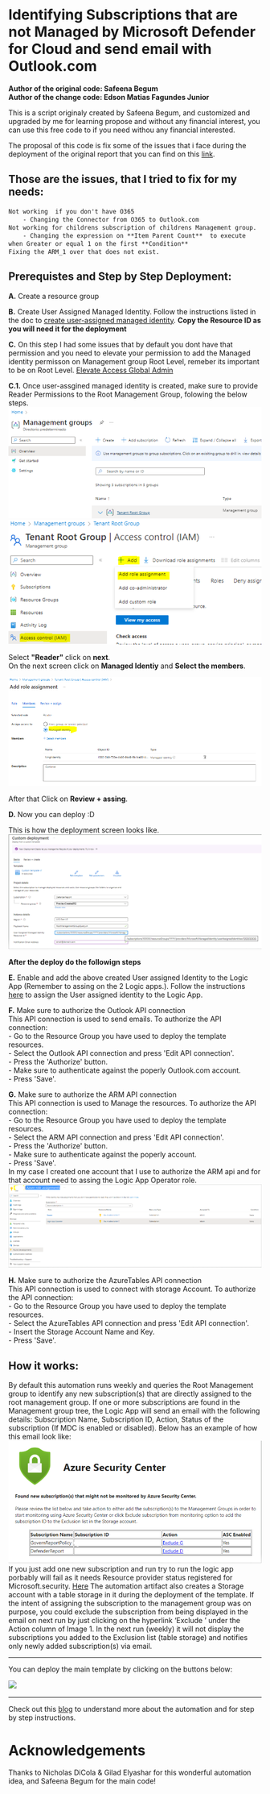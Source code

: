 # Identifying Subscriptions that are not Managed by Microsoft Defender for Cloud and send email with Outlook.com
**Author of the original code: Safeena Begum**  
**Author of the change code: Edson Matias Fagundes Junior**

This is a script originaly created by Safeena Begum, and customized and upgraded by me for learning propose and without any financial interest, you can use this free code to if you need withou any financial interested. 

The proposal of this code is fix some of the issues that i face during the deployment of the original report that you can find on this [link](https://github.com/Azure/Microsoft-Defender-for-Cloud/tree/main/Workflow%20automation/SubscriptionManagement).

## Those are the issues, that I tried to fix for my needs:
    Not working  if you don't have O365
        - Changing the Connector from O365 to Outlook.com
    Not working for childrens subscription of childrens Management group.
        - Changing the expression on **Item Parent Count**  to execute when Greater or equal 1 on the first **Condition** 
    Fixing the ARM_1 over that does not exist. 


## Prerequistes and Step by Step Deployment:

**A.** Create a resource group 

**B.** Create User Assigned Managed Identity. Follow the instructions listed in the doc to [create user-assigned managed identity](https://docs.microsoft.com/en-us/azure/active-directory/managed-identities-azure-resources/how-to-manage-ua-identity-portal#create-a-user-assigned-managed-identity). 
    **Copy the Resource ID as you will need it for the deployment**

**C.** On this step I had some issues that by default you dont have that permission and you need to elevate your permission to add the Managed identity permisson on Management group Root Level, remeber its important to be on Root Level. [Elevate Access Global Admin](https://learn.microsoft.com/en-us/azure/role-based-access-control/elevate-access-global-admin)

**C.1.** Once user-assgined managed identity is created, make sure to provide Reader Permissions to the Root Management Group, folowing the below steps.  
![Alt text](image-4.png)
![Alt text](image-6.png)  

Select **"Reader"** click on **next**.  
On the next screen click on **Managed Identiy** and **Select the members**.  

![Alt text](image-7.png)

After that Click on  **Review + assing**.
   
**D.** Now you can deploy :D

This is how the deployment screen looks like. 
![Alt text](image-1.png)

**After the deploy do the followign steps**

**E.** Enable and add the above created User assigned Identity to the Logic App (Remember to assing on the 2 Logic apps.).  Follow the instructions [here](https://docs.microsoft.com/en-us/azure/logic-apps/create-managed-service-identity#create-user-assigned-identity-in-the-azure-portal) to assign the User assigned identity to the Logic App. 

**F.** Make sure to authorize the Outlook API connection  
    This API connection is used to send emails. To authorize the API connection:  
        - Go to the Resource Group you have used to deploy the template resources.  
        - Select the Outlook API connection and press 'Edit API connection'.  
        - Press the 'Authorize' button.  
        - Make sure to authenticate against the poperly Outlook.com account.  
        - Press 'Save'. 

**G.** Make sure to authorize the ARM API connection  
    This API connection is used to Manage the resources. To authorize the API connection:  
        - Go to the Resource Group you have used to deploy the template resources.  
        - Select the ARM API connection and press 'Edit API connection'.  
        - Press the 'Authorize' button.  
        - Make sure to authenticate against the poperly account.  
        - Press 'Save'.  
    In my case I created one account that I use to authorize the ARM api and for that account need to assing the Logic App Operator role.
    ![Alt text](image.png) 

**H.** Make sure to authorize the AzureTables API connection  
    This API connection is used to connect with storage Account. To authorize the API connection:  
        - Go to the Resource Group you have used to deploy the template resources.  
        - Select the AzureTables API connection and press 'Edit API connection'.  
        - Insert the Storage Account Name and Key.  
        - Press 'Save'.

## How it works: 
By default this automation runs weekly and queries the Root Management group to identify any new subscription(s) that are directly assigned to the root management group. 
If one or more subscriptions are found in the Management group tree, the Logic App will send an email with the following details: Subscription Name, Subscription ID, Action, Status of the subscription (If MDC is enabled or disabled). Below has an example of how this email look like:
![Alt text](image-8.png) 
If you just add one new subscription and run try to run the logic app porbably will fail as it needs Resource provider status registered for Microsoft.security. [Here](https://learn.microsoft.com/en-us/answers/questions/1251839/how-to-register-subscription-to-microsoft-security)
The automation artifact also creates a Storage account with a table storage in it during the deployment of the template. If the intent of assigning the subscription to the management group was on purpose, you could exclude the subscription from being displayed in the email on next run by just clicking on the hyperlink ‘Exclude <subscriptionname>’ under the Action column of Image 1. 
In the next run (weekly) it will not display the subscriptions you added to the Exclusion list (table storage) and notifies only newly added subscription(s) via email. 

***

You can deploy the main template by clicking on the buttons below:

<a href="https://github.com/N1oks/Azure/blob/main/Azure%20Defender%20Report%20with%20Outlook.com/REPORT_Defender_OUTLOOK.json" target="_blank">
    <img src="https://aka.ms/deploytoazurebutton"/>
</a> 

***
Check out this [blog](https://techcommunity.microsoft.com/t5/azure-security-center/identifying-subscriptions-that-are-not-managed-by-azure-security/ba-p/2111408) to understand more about the automation and for step by step instructions. 

# Acknowledgements
Thanks to Nicholas DiCola & Gilad Elyashar for this wonderful automation idea, and Safeena Begum for the main code! <br>
